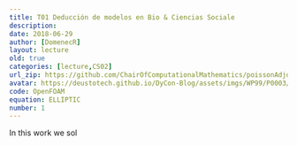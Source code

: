 ```yaml
---
title: T01 Deducción de modelos en Bio & Ciencias Sociale
description: 
date: 2018-06-29
author: [DomenecR]
layout: lecture
old: true
categories: [lecture,CS02]
url_zip: https://github.com/ChairOfComputationalMathematics/poissonAdjointFoam/archive/master.zip
avatar: https://deustotech.github.io/DyCon-Blog/assets/imgs/WP99/P0003/avatarWP990003.PNG
code: OpenFOAM
equation: ELLIPTIC
number: 1
---
```


In this work we sol